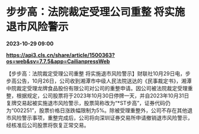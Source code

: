 # 步步高：法院裁定受理公司重整 将实施退市风险警示

**2023-10-29 09:00**

**https://api3.cls.cn/share/article/1500363?os=web&sv=7.7.5&app=CailianpressWeb**

【步步高：法院裁定受理公司重整 将实施退市风险警示】财联社10月29日电，步步高公告，10月26日，公司收到湘潭市中级人民法院送达的《民事裁定书》，湘潭中院裁定受理龙牌食品股份有限公司对公司的重整申请。因公司被法院裁定受理重整，根据规定，公司股票将于2023年10月30日停牌一天，并自2023年10月31日复牌交易起被实施退市风险警示，股票简称改为“\*ST步高”，证券代码仍为“002251”，股票价格日涨跌幅限制为5%。除被受理重整外，公司不存在其他退市风险警示事项，重整完成后，公司将向深圳证券交易所申请撤销退市风险警示，经核准后公司股票将恢复正常交易。
